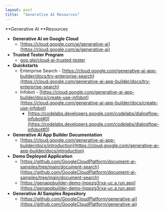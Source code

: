 ```yaml
---
layout: post
title:  "Generative AI Resources"
---
```


**Generative AI **Resources



* **Generative AI on Google Cloud**
    * [https://cloud.google.com/ai/generative-ai](https://cloud.google.com/ai/generative-ai)
* **Trusted Tester Program**
    * [goo.gle/cloud-ai-trusted-tester](http://goo.gle/cloud-ai-trusted-tester)
* **Quickstarts**
    * Enterprise Search - [https://cloud.google.com/generative-ai-app-builder/docs/try-enterprise-search](https://cloud.google.com/generative-ai-app-builder/docs/try-enterprise-search)
    * Infobot - [https://cloud.google.com/generative-ai-app-builder/docs/create-use-infobot](https://cloud.google.com/generative-ai-app-builder/docs/create-use-infobot)
        * [https://codelabs.developers.google.com/codelabs/dialogflow-infobot#0](https://codelabs.developers.google.com/codelabs/dialogflow-infobot#0) 
* **Generative AI App Builder Documentation**
    * [https://cloud.google.com/generative-ai-app-builder/docs/introduction](https://cloud.google.com/generative-ai-app-builder/docs/introduction)
* **Demo Deployed Application**
    * [https://github.com/GoogleCloudPlatform/document-ai-samples/tree/main/document-search](https://github.com/GoogleCloudPlatform/document-ai-samples/tree/main/document-search)
    * [https://genappbuilder-demo-lnppzg3rxa-uc.a.run.app](https://genappbuilder-demo-lnppzg3rxa-uc.a.run.app)
* **Generative AI Samples Repository**
    * [https://github.com/GoogleCloudPlatform/generative-ai](https://github.com/GoogleCloudPlatform/generative-ai)
